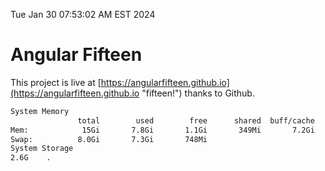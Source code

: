 Tue Jan 30 07:53:02 AM EST 2024

# Angular Fifteen


This project is live at [https://angularfifteen.github.io](https://angularfifteen.github.io "fifteen!") thanks to Github.

```bash
System Memory
               total        used        free      shared  buff/cache   available
Mem:            15Gi       7.8Gi       1.1Gi       349Mi       7.2Gi       7.5Gi
Swap:          8.0Gi       7.3Gi       748Mi
System Storage
2.6G	.
```
```bash
